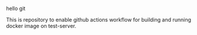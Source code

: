 hello git

This is repository to enable github actions workflow for building and running docker image on test-server.
